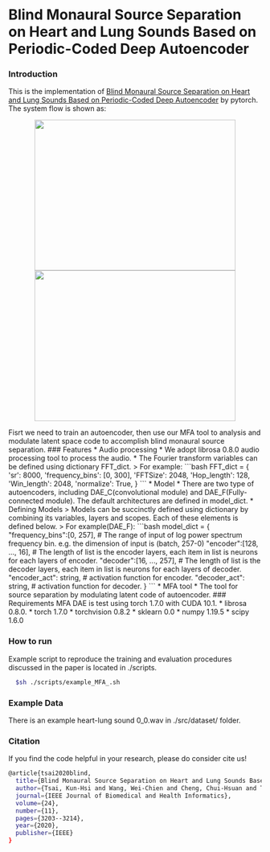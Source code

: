 # Blind Monaural Source Separation on Heart and Lung Sounds Based on Periodic-Coded Deep Autoencoder
### Introduction
This is the implementation of [Blind Monaural Source Separation on Heart and Lung Sounds Based on Periodic-Coded Deep Autoencoder](https://ieeexplore.ieee.org/document/9167389) by pytorch. The system flow is shown as:
<p align="center">
  <img src="https://ieeexplore.ieee.org/mediastore_new/IEEE/content/media/6221020/9248684/9167389/tsao1-3016831-large.gif" width="400" height="300"/>
  <img src="https://ieeexplore.ieee.org/mediastore_new/IEEE/content/media/6221020/9248684/9167389/tsao4-3016831-large.gif" width="400" height="300"/>
</p>
Fisrt we need to train an autoencoder, then use our MFA tool to analysis and modulate latent space code to accomplish blind monaural source separation.
### Features
* Audio processing
  *  We adopt librosa 0.8.0 audio processing tool to process the audio.
  *  The Fourier transform variables can be defined using dictionary FFT_dict.
    > For example:
  ```bash
              FFT_dict = {
                            'sr': 8000,
                            'frequency_bins': [0, 300],
                            'FFTSize': 2048,
                            'Hop_length': 128,
                            'Win_length': 2048,
                            'normalize': True,
                          }
  ```
* Model
  * There are two type of autoencoders, including DAE_C(convolutional module) and DAE_F(Fully-connected module). The default architectures are defined in model_dict.
  * Defining Models
  > Models can be succinctly defined using dictionary by combining its variables, layers and scopes. Each of these elements is defined below.
  > For example(DAE_F):
  ```bash
              model_dict = {
                            "frequency_bins":[0, 257], # The range of input of log power spectrum frequency bin. e.g. the dimension of input is (batch, 257-0)
                            "encoder":[128, ..., 16], # The length of list is the encoder layers, each item in list is neurons for each layers of encoder.
                            "decoder":[16, ..., 257], # The length of list is the decoder layers, each item in list is neurons for each layers of decoder.
                            "encoder_act": string, # activation function for encoder.
                            "decoder_act": string, # activation function for decoder.
                            }
  ```
* MFA tool
  * The tool for source separation by modulating latent code of autoencoder.
### Requirements
MFA DAE is test using torch 1.7.0 with CUDA 10.1.
* librosa             0.8.0. 
* torch               1.7.0
* torchvision         0.8.2
* sklearn             0.0
* numpy               1.19.5
* scipy               1.6.0

### How to run
Example script to reproduce the training and evaluation procedures discussed in the paper is located in ./scripts.
```bash
  $sh ./scripts/example_MFA_.sh
```
### Example Data
There is an example heart-lung sound 0_0.wav in ./src/dataset/ folder.
### Citation
If you find the code helpful in your research, please do consider cite us!
```bash
@article{tsai2020blind,
  title={Blind Monaural Source Separation on Heart and Lung Sounds Based on Periodic-Coded Deep Autoencoder},
  author={Tsai, Kun-Hsi and Wang, Wei-Chien and Cheng, Chui-Hsuan and Tsai, Chan-Yen and Wang, Jou-Kou and Lin, Tzu-Hao and Fang, Shih-Hau and Chen, Li-Chin and Tsao, Yu},
  journal={IEEE Journal of Biomedical and Health Informatics},
  volume={24},
  number={11},
  pages={3203--3214},
  year={2020},
  publisher={IEEE}
}
```
